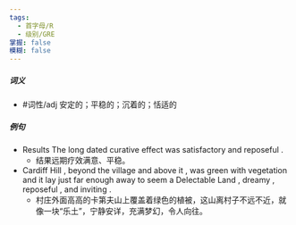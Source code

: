 ```yaml
---
tags:
  - 首字母/R
  - 级别/GRE
掌握: false
模糊: false
---
```

##### 词义
- #词性/adj  安定的；平稳的；沉着的；恬适的
##### 例句
- Results The long dated curative effect was satisfactory and reposeful .
	- 结果远期疗效满意、平稳。
- Cardiff Hill , beyond the village and above it , was green with vegetation and it lay just far enough away to seem a Delectable Land , dreamy , reposeful , and inviting .
	- 村庄外面高高的卡第夫山上覆盖着绿色的植被，这山离村子不远不近，就像一块“乐土”，宁静安详，充满梦幻，令人向往。
